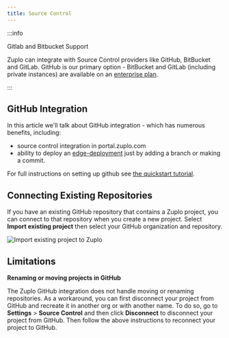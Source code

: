 ```yaml
---
title: Source Control
---
```


:::info

Gitlab and Bitbucket Support

Zuplo can integrate with Source Control providers like GitHub, BitBucket and
GitLab. GitHub is our primary option - BitBucket and GitLab (including private
instances) are available on an [enterprise plan](https://zuplo.com/pricing).

:::

## GitHub Integration

In this article we'll talk about GitHub integration - which has numerous
benefits, including:

- source control integration in portal.zuplo.com
- ability to deploy an [edge-deployment](../articles/environments.md) just by
  adding a branch or making a commit.

For full instructions on setting up github see
[the quickstart tutorial](../articles/step-4-deploying-to-the-edge.md).

## Connecting Existing Repositories

If you have an existing GitHub repository that contains a Zuplo project, you can
connect to that repository when you create a new project. Select **Import
existing project** then select your GitHub organization and repository.

![Import existing project to Zuplo](../../public/media/source-control/image-1.png)

## Limitations

**Renaming or moving projects in GitHub**

The Zuplo GitHub integration does not handle moving or renaming repositories. As
a workaround, you can first disconnect your project from GitHub and recreate it
in another org or with another name. To do so, go to **Settings** > **Source
Control** and then click **Disconnect** to disconnect your project from GitHub.
Then follow the above instructions to reconnect your project to GitHub.
